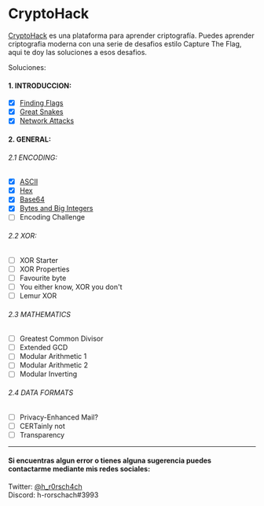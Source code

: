 # CryptoHack
[CryptoHack](https://cryptohack.org/) es una plataforma para aprender criptografía. Puedes aprender criptografia moderna con una serie de desafios estilo Capture The Flag, aqui te doy las soluciones a esos desafios.

Soluciones:

#### 1. INTRODUCCION:
- [x] [Finding Flags](https://github.com/h-r0rsch4ch/CryptoHack/blob/main/Introduccion/Finding%20Flags.py)
- [x] [Great Snakes](https://github.com/h-r0rsch4ch/CryptoHack/blob/main/Introduccion/Great%20Snakes.py)
- [x] [Network Attacks](https://github.com/h-r0rsch4ch/CryptoHack/blob/main/Introduccion/Network%20Attacks.py)
#### 2. GENERAL:  
###### 2.1 ENCODING:
- [x] [ASCII](https://github.com/h-r0rsch4ch/CryptoHack/blob/main/General/ASCII.py)
- [x] [Hex](https://github.com/h-r0rsch4ch/CryptoHack/blob/main/General/Hex.py)
- [x] [Base64](https://github.com/h-r0rsch4ch/CryptoHack/blob/main/General/Base64.py)
- [x] [Bytes and Big Integers](https://github.com/h-r0rsch4ch/CryptoHack/blob/main/General/BytesAndBigIntegers.py)
- [ ] Encoding Challenge
###### 2.2 XOR:
- [ ] XOR Starter
- [ ] XOR Properties
- [ ] Favourite byte
- [ ] You either know, XOR you don't
- [ ] Lemur XOR
###### 2.3 MATHEMATICS
- [ ] Greatest Common Divisor
- [ ] Extended GCD
- [ ] Modular Arithmetic 1
- [ ] Modular Arithmetic 2
- [ ] Modular Inverting
###### 2.4 DATA FORMATS
- [ ] Privacy-Enhanced Mail?
- [ ] CERTainly not
- [ ] Transparency
---
#### Si encuentras algun error o tienes alguna sugerencia puedes contactarme mediante mis redes sociales:  
Twitter: [@h_r0rsch4ch](https://twitter.com/h_r0rsch4ch)  
Discord: h-rorschach#3993
